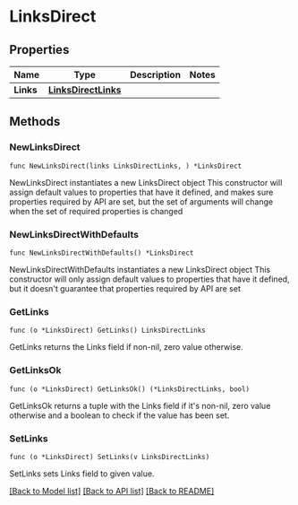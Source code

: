 # LinksDirect

## Properties

Name | Type | Description | Notes
------------ | ------------- | ------------- | -------------
**Links** | [**LinksDirectLinks**](LinksDirectLinks.md) |  | 

## Methods

### NewLinksDirect

`func NewLinksDirect(links LinksDirectLinks, ) *LinksDirect`

NewLinksDirect instantiates a new LinksDirect object
This constructor will assign default values to properties that have it defined,
and makes sure properties required by API are set, but the set of arguments
will change when the set of required properties is changed

### NewLinksDirectWithDefaults

`func NewLinksDirectWithDefaults() *LinksDirect`

NewLinksDirectWithDefaults instantiates a new LinksDirect object
This constructor will only assign default values to properties that have it defined,
but it doesn't guarantee that properties required by API are set

### GetLinks

`func (o *LinksDirect) GetLinks() LinksDirectLinks`

GetLinks returns the Links field if non-nil, zero value otherwise.

### GetLinksOk

`func (o *LinksDirect) GetLinksOk() (*LinksDirectLinks, bool)`

GetLinksOk returns a tuple with the Links field if it's non-nil, zero value otherwise
and a boolean to check if the value has been set.

### SetLinks

`func (o *LinksDirect) SetLinks(v LinksDirectLinks)`

SetLinks sets Links field to given value.



[[Back to Model list]](../README.md#documentation-for-models) [[Back to API list]](../README.md#documentation-for-api-endpoints) [[Back to README]](../README.md)


